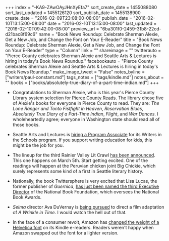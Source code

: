 +++
index = "-KA9-ZAwOAyJHnXyEfa7"
sort_create_date = 1455088080
sort_last_updated = 1455126120
sort_publish_date = 1455138900
create_date = "2016-02-09T23:08:00-08:00"
publish_date = "2016-02-10T13:15:00-08:00"
date = "2016-02-10T13:15:00-08:00"
last_updated = "2016-02-10T09:42:00-08:00"
preview_url = "6ba301f0-2459-31b8-22cd-d21bac8f69c6"
name = "Book News Roundup: Celebrate Sherman Alexie, Get a New Job, and Change the Font on Your E-Reader"
title = "Book News Roundup: Celebrate Sherman Alexie, Get a New Job, and Change the Font on Your E-Reader"
type = "Column"
link = ""
shareimage = ""
twitterauto = "Pierce County celebrates Sherman Alexie and Seattle Arts & Lectures is hiring in today's Book News Roundup."
facebookauto = "Pierce County celebrates Sherman Alexie and Seattle Arts & Lectures is hiring in today's Book News Roundup."
make_image_tweet = "False"
notes_byline = ["writers/paul-constant.md"]
tags_notes = ["tags/kindle.md"]
notes_about = ""
books = ["books/absolutely-true-diary-of-a-part-time-indian.md"]
+++
* Congratulations to Sherman Alexie, who is this year's Pierce County Library system selection for [Pierce County Reads](http://www.blscourierherald.com/news/368092381.html). The library chose five of Alexie's books for everyone in Pierce County to read. They are: *The Lone Ranger and Tonto Fistfight in Heaven*, *Reservation Blues*, *Absolutely True Diary of a Part-Time Indian*, *Flight*, and *War Dances*. I wholeheartedly agree; everyone in Washington state should read all of those books.

* Seattle Arts and Lectures is [hiring a Program Associate](http://www.lectures.org/about_us/opportunities.php?id=26) for its Writers in the Schools program. If you support writing education for kids, this might be the job for you.

* The lineup for the third Rainier Valley Lit Crawl [has been announced](http://gregbem.com/wordpress/2016/02/09/upcoming-event-rainier-valley-lit-crawl-3/). This one happens on March 5th. Start getting excited. One of the readings will happen at the Peruvian chicken joint Big Chickie, which surely represents some kind of a first in Seattle literary history.

* Nationally, the book Twittersphere is very excited that Lisa Lucas, the former publisher of *Guernica*, [has just been named the third Executive Director](http://artsbeat.blogs.nytimes.com/2016/02/10/lisa-lucas-named-executive-director-of-national-book-foundation/?_r=0) of the National Book Foundation, which oversees the National Book Awards.

* *Selma* director Ava DuVernay is [being pursued](http://collider.com/ava-duvernay-a-wrinkle-in-time-movie-intelligent-life/) to direct a film adaptation of *A Wrinkle in Time*. I would watch the hell out of that.

* In the face of a consumer revolt, Amazon has [changed the weight of a Helvetica font](http://www.teleread.com/amazon/amazon-rolling-back-evil-font-change-kindle-update-thanks/) on its Kindle e-readers. Readers weren't happy when Amazon swapped out the font for a lighter version. 